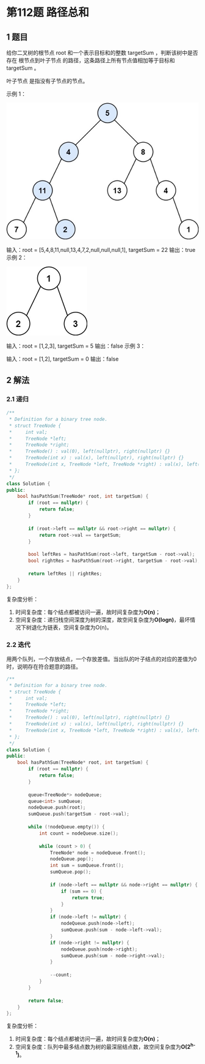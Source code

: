 # 第112题 路径总和

## 1 题目

给你二叉树的根节点 root 和一个表示目标和的整数 targetSum ，判断该树中是否存在 根节点到叶子节点 的路径，这条路径上所有节点值相加等于目标和 targetSum 。

叶子节点 是指没有子节点的节点。

示例 1：

![112-题图1](images/112-题图1.jpg)

输入：root = [5,4,8,11,null,13,4,7,2,null,null,null,1], targetSum = 22
输出：true
示例 2：

![112-题图2](images/112-题图2.jpg)


输入：root = [1,2,3], targetSum = 5
输出：false
示例 3：

输入：root = [1,2], targetSum = 0
输出：false

## 2 解法

### 2.1 递归

```c++
/**
 * Definition for a binary tree node.
 * struct TreeNode {
 *     int val;
 *     TreeNode *left;
 *     TreeNode *right;
 *     TreeNode() : val(0), left(nullptr), right(nullptr) {}
 *     TreeNode(int x) : val(x), left(nullptr), right(nullptr) {}
 *     TreeNode(int x, TreeNode *left, TreeNode *right) : val(x), left(left), right(right) {}
 * };
 */
class Solution {
public:
    bool hasPathSum(TreeNode* root, int targetSum) {
        if (root == nullptr) {
            return false;
        }
        
        if (root->left == nullptr && root->right == nullptr) {
            return root->val == targetSum;
        }

        bool leftRes = hasPathSum(root->left, targetSum - root->val);
        bool rightRes = hasPathSum(root->right, targetSum - root->val);

        return leftRes || rightRes;
    }
};
```

复杂度分析：

1. 时间复杂度：每个结点都被访问一遍，故时间复杂度为**O(n)**；
2. 空间复杂度：递归栈空间深度为树的深度，故空间复杂度为**O(logn)**，最坏情况下树退化为链表，空间复杂度为O(n)。

### 2.2 迭代

用两个队列，一个存放结点，一个存放差值。当出队的叶子结点的对应的差值为0时，说明存在符合题意的路径。

```c++
/**
 * Definition for a binary tree node.
 * struct TreeNode {
 *     int val;
 *     TreeNode *left;
 *     TreeNode *right;
 *     TreeNode() : val(0), left(nullptr), right(nullptr) {}
 *     TreeNode(int x) : val(x), left(nullptr), right(nullptr) {}
 *     TreeNode(int x, TreeNode *left, TreeNode *right) : val(x), left(left), right(right) {}
 * };
 */
class Solution {
public:
    bool hasPathSum(TreeNode* root, int targetSum) {
        if (root == nullptr) {
            return false;
        }

        queue<TreeNode*> nodeQueue;
        queue<int> sumQueue;
        nodeQueue.push(root);
        sumQueue.push(targetSum - root->val);

        while (!nodeQueue.empty()) {
            int count = nodeQueue.size();

            while (count > 0) {
                TreeNode* node = nodeQueue.front();
                nodeQueue.pop();
                int sum = sumQueue.front();
                sumQueue.pop();

                if (node->left == nullptr && node->right == nullptr) {
                    if (sum == 0) {
                        return true;
                    }
                }
                if (node->left != nullptr) {
                    nodeQueue.push(node->left);
                    sumQueue.push(sum - node->left->val);
                }
                if (node->right != nullptr) {
                    nodeQueue.push(node->right);
                    sumQueue.push(sum - node->right->val);
                }

                --count;
            }
        }

        return false;
    }
};
```

复杂度分析：

1. 时间复杂度：每个结点都被访问一遍，故时间复杂度为**O(n)**；
2. 空间复杂度：队列中最多结点数为树的最深层结点数，故空间复杂度为**O(2<sup>h-1</sup>)**。

